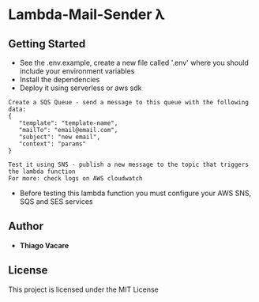 # Lambda-Mail-Sender λ

## Getting Started

- See the .env.example, create a new file called '.env' where you should include your environment variables
- Install the dependencies
- Deploy it using serverless or aws sdk

```
Create a SQS Queue - send a message to this queue with the following data:
{
   "template": "template-name",
   "mailTo": "email@email.com",
   "subject": "new email",
   "context": "params"
}
```
```
Test it using SNS - publish a new message to the topic that triggers the lambda function
For more: check logs on AWS cloudwatch

```

* Before testing this lambda function you must configure your AWS SNS, SQS and SES services

## Author
* **Thiago Vacare**

## License
This project is licensed under the MIT License